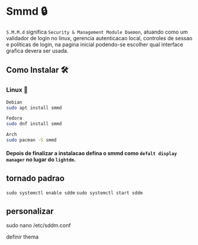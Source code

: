 # Smmd 🔒

```S.M.M.d``` significa ```Security & Management Module Daemon```, atuando como um validador de login no linux, gerencia autenticacao local, controles de sessao e politicas de login, na pagina inicial podendo-se escolher qual interface grafica devera ser usada.

## Como Instalar 🛠
### Linux 🐧

```bash
Debian
sudo apt install smmd
```
```bash
Fedora
sudo dnf install smmd
```
```bash
Arch
sudo pacman -S smmd
```

#### Depois de finalizar a instalacao defina o smmd como ```defalt display manager``` no lugar do ```lightdm```.

## tornado padrao

```sudo systemctl enable sddm```
```sudo systemctl start sddm```

## personalizar

sudo nano /etc/sddm.conf

definir thema